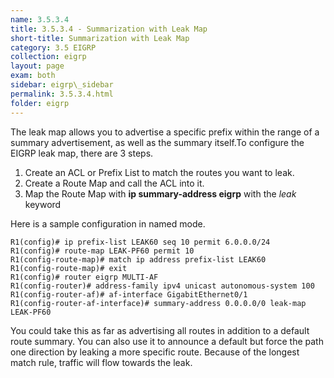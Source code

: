 ```yaml
---
name: 3.5.3.4
title: 3.5.3.4 - Summarization with Leak Map
short-title: Summarization with Leak Map
category: 3.5 EIGRP
collection: eigrp
layout: page
exam: both
sidebar: eigrp\_sidebar
permalink: 3.5.3.4.html
folder: eigrp
---
```

The leak map allows you to advertise a specific prefix within the range of a summary advertisement, as well as the summary itself.To configure the EIGRP leak map, there are 3 steps.
1. Create an ACL or Prefix List to match the routes you want to leak.
2. Create a Route Map and call the ACL into it.
3. Map the Route Map with **ip summary-address eigrp** with the *leak* keyword

Here is a sample configuration in named mode.
```
R1(config)# ip prefix-list LEAK60 seq 10 permit 6.0.0.0/24
R1(config)# route-map LEAK-PF60 permit 10
R1(config-route-map)# match ip address prefix-list LEAK60
R1(config-route-map)# exit
R1(config)# router eigrp MULTI-AF
R1(config-router)# address-family ipv4 unicast autonomous-system 100
R1(config-router-af)# af-interface GigabitEthernet0/1
R1(config-router-af-interface)# summary-address 0.0.0.0/0 leak-map LEAK-PF60
```
You could take this as far as advertising all routes in addition to a default route summary. You can also use it to announce a default but force the path one direction by leaking a more specific route. Because of the longest match rule, traffic will flow towards the leak.
